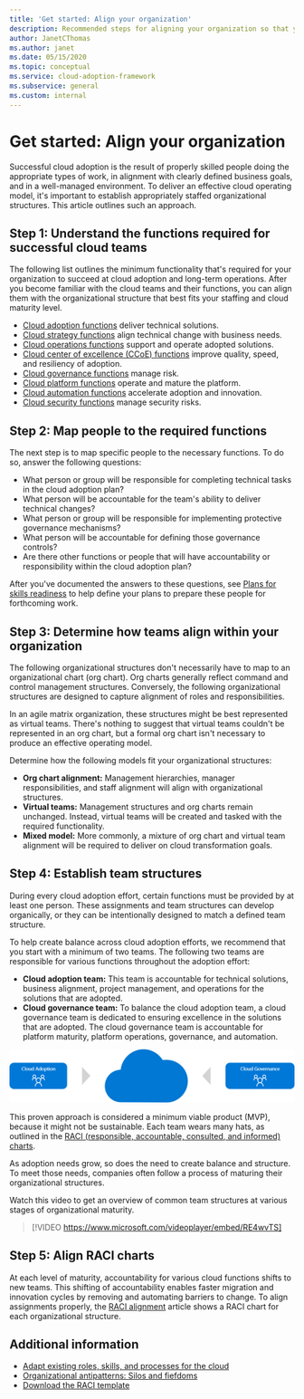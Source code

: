 ```yaml
---
title: 'Get started: Align your organization'
description: Recommended steps for aligning your organization so that you're ready for successful cloud adoption.
author: JanetCThomas
ms.author: janet
ms.date: 05/15/2020
ms.topic: conceptual
ms.service: cloud-adoption-framework
ms.subservice: general
ms.custom: internal
---
```


# Get started: Align your organization

Successful cloud adoption is the result of properly skilled people doing the appropriate types of work, in alignment with clearly defined business goals, and in a well-managed environment. To deliver an effective cloud operating model, it's important to establish appropriately staffed organizational structures. This article outlines such an approach.

## Step 1: Understand the functions required for successful cloud teams

The following list outlines the minimum functionality that's required for your organization to succeed at cloud adoption and long-term operations. After you become familiar with the cloud teams and their functions, you can align them with the organizational structure that best fits your staffing and cloud maturity level.

- [Cloud adoption functions](../organize/cloud-adoption.md) deliver technical solutions.
- [Cloud strategy functions](../organize/cloud-strategy.md) align technical change with business needs.
- [Cloud operations functions](../organize/cloud-operations.md) support and operate adopted solutions.
- [Cloud center of excellence (CCoE) functions](../organize/cloud-center-of-excellence.md) improve quality, speed, and resiliency of adoption.
- [Cloud governance functions](../organize/cloud-governance.md) manage risk.
- [Cloud platform functions](../organize/cloud-platform.md) operate and mature the platform.
- [Cloud automation functions](../organize/cloud-automation.md) accelerate adoption and innovation.
- [Cloud security functions](../organize/cloud-security.md) manage security risks.

## Step 2: Map people to the required functions

The next step is to map specific people to the necessary functions. To do so, answer the following questions:

- What person or group will be responsible for completing technical tasks in the cloud adoption plan?
- What person will be accountable for the team's ability to deliver technical changes?
- What person or group will be responsible for implementing protective governance mechanisms?
- What person will be accountable for defining those governance controls?
- Are there other functions or people that will have accountability or responsibility within the cloud adoption plan?

After you've documented the answers to these questions, see [Plans for skills readiness](../plan/adapt-roles-skills-processes.md) to help define your plans to prepare these people for forthcoming work.

## Step 3: Determine how teams align within your organization

The following organizational structures don't necessarily have to map to an organizational chart (org chart). Org charts generally reflect command and control management structures. Conversely, the following organizational structures are designed to capture alignment of roles and responsibilities.

In an agile matrix organization, these structures might be best represented as virtual teams. There's nothing to suggest that virtual teams couldn't be represented in an org chart, but a formal org chart isn't necessary to produce an effective operating model.

Determine how the following models fit your organizational structures:

- **Org chart alignment:** Management hierarchies, manager responsibilities, and staff alignment will align with organizational structures.
- **Virtual teams:** Management structures and org charts remain unchanged. Instead, virtual teams will be created and tasked with the required functionality.
- **Mixed model:** More commonly, a mixture of org chart and virtual team alignment will be required to deliver on cloud transformation goals.

## Step 4: Establish team structures

During every cloud adoption effort, certain functions must be provided by at least one person. These assignments and team structures can develop organically, or they can be intentionally designed to match a defined team structure.

To help create balance across cloud adoption efforts, we recommend that you start with a minimum of two teams. The following two teams are responsible for various functions throughout the adoption effort:

- **Cloud adoption team:** This team is accountable for technical solutions, business alignment, project management, and operations for the solutions that are adopted.
- **Cloud governance team:** To balance the cloud adoption team, a cloud governance team is dedicated to ensuring excellence in the solutions that are adopted. The cloud governance team is accountable for platform maturity, platform operations, governance, and automation.

![Diagram of cloud adoption with cloud governance counterbalance](../_images/ready/org-ready-best-practice.png)

This proven approach is considered a minimum viable product (MVP), because it might not be sustainable. Each team wears many hats, as outlined in the [RACI (responsible, accountable, consulted, and informed) charts](../organize/raci-alignment.md).

As adoption needs grow, so does the need to create balance and structure. To meet those needs, companies often follow a process of maturing their organizational structures.

Watch this video to get an overview of common team structures at various stages of organizational maturity.

<!-- markdownlint-disable MD034 -->

> [!VIDEO https://www.microsoft.com/videoplayer/embed/RE4wvTS]

<!-- markdownlint-enable MD034 -->

## Step 5: Align RACI charts

At each level of maturity, accountability for various cloud functions shifts to new teams. This shifting of accountability enables faster migration and innovation cycles by removing and automating barriers to change. To align assignments properly, the [RACI alignment](../organize/raci-alignment.md) article shows a RACI chart for each organizational structure.

## Additional information

- [Adapt existing roles, skills, and processes for the cloud](../plan/adapt-roles-skills-processes.md)
- [Organizational antipatterns: Silos and fiefdoms](../organize/fiefdoms-silos.md)
- [Download the RACI template](https://raw.githubusercontent.com/microsoft/CloudAdoptionFramework/master/organize/raci-template.xlsx)
